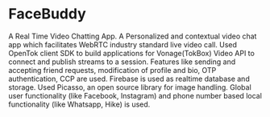 # FaceBuddy
A Real Time Video Chatting App.
A Personalized and contextual video chat app which facilitates WebRTC industry standard live video call.
Used OpenTok client SDK to build applications for Vonage(TokBox) Video API to connect and publish streams to a session.
Features like sending and accepting friend requests, modification of profile and bio, OTP authentication, CCP are used. 
Firebase is used as realtime database and storage. Used Picasso, an open source library for image handling. 
Global user functionality (like Facebook, Instagram) and phone number based local functionality (like Whatsapp, Hike) is used.


